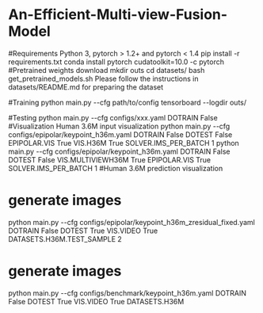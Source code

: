 # An-Efficient-Multi-view-Fusion-Model
#Requirements
Python 3, pytorch > 1.2+ and pytorch < 1.4
pip install -r requirements.txt
conda install pytorch cudatoolkit=10.0 -c pytorch
#Pretrained weights download
mkdir outs
cd datasets/
bash get_pretrained_models.sh
Please follow the instructions in datasets/README.md for preparing the dataset

#Training
python main.py --cfg path/to/config
tensorboard --logdir outs/

#Testing
python main.py --cfg configs/xxx.yaml DOTRAIN False
#Visualization
Human 3.6M input visualization
python main.py --cfg configs/epipolar/keypoint_h36m.yaml DOTRAIN False DOTEST False EPIPOLAR.VIS True  VIS.H36M True SOLVER.IMS_PER_BATCH 1
python main.py --cfg configs/epipolar/keypoint_h36m.yaml DOTRAIN False DOTEST False VIS.MULTIVIEWH36M True EPIPOLAR.VIS True SOLVER.IMS_PER_BATCH 1
#Human 3.6M prediction visualization
# generate images
python main.py --cfg configs/epipolar/keypoint_h36m_zresidual_fixed.yaml DOTRAIN False DOTEST True VIS.VIDEO True DATASETS.H36M.TEST_SAMPLE 2
# generate images
python main.py --cfg configs/benchmark/keypoint_h36m.yaml DOTRAIN False DOTEST True VIS.VIDEO True DATASETS.H36M
